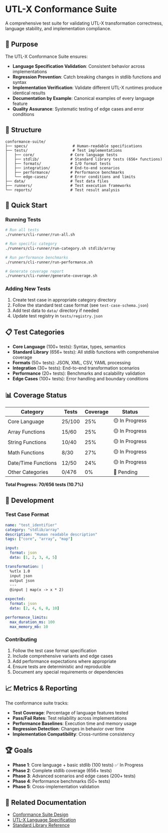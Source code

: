# UTL-X Conformance Suite

A comprehensive test suite for validating UTL-X transformation correctness, language stability, and implementation compliance.

## 🎯 Purpose

The UTL-X Conformance Suite ensures:
- **Language Specification Validation**: Consistent behavior across implementations
- **Regression Prevention**: Catch breaking changes in stdlib functions and syntax
- **Implementation Verification**: Validate different UTL-X runtimes produce identical results
- **Documentation by Example**: Canonical examples of every language feature
- **Quality Assurance**: Systematic testing of edge cases and error conditions

## 📁 Structure

```
conformance-suite/
├── specs/                    # Human-readable specifications
├── tests/                    # Test implementations
│   ├── core/                # Core language tests
│   ├── stdlib/              # Standard library tests (656+ functions)
│   ├── formats/             # I/O format tests
│   ├── integration/         # End-to-end scenarios
│   ├── performance/         # Performance benchmarks
│   └── edge-cases/          # Error conditions and limits
├── data/                    # Test data files
├── runners/                 # Test execution frameworks
└── reports/                 # Test result analysis
```

## 🚀 Quick Start

### Running Tests

```bash
# Run all tests
./runners/cli-runner/run-all.sh

# Run specific category
./runners/cli-runner/run-category.sh stdlib/array

# Run performance benchmarks
./runners/cli-runner/run-performance.sh

# Generate coverage report
./runners/cli-runner/generate-coverage.sh
```

### Adding New Tests

1. Create test case in appropriate category directory
2. Follow the standard test case format (see `test-case-schema.json`)
3. Add test data to `data/` directory if needed
4. Update test registry in `tests/registry.json`

## 📋 Test Categories

- **Core Language** (100+ tests): Syntax, types, semantics
- **Standard Library** (656+ tests): All stdlib functions with comprehensive coverage
- **Formats** (50+ tests): JSON, XML, CSV, YAML processing
- **Integration** (30+ tests): End-to-end transformation scenarios
- **Performance** (20+ tests): Benchmarks and scalability validation
- **Edge Cases** (100+ tests): Error handling and boundary conditions

## 📊 Coverage Status

| Category | Tests | Coverage | Status |
|----------|-------|----------|--------|
| Core Language | 25/100 | 25% | 🟡 In Progress |
| Array Functions | 15/60 | 25% | 🟡 In Progress |
| String Functions | 10/40 | 25% | 🟡 In Progress |
| Math Functions | 8/30 | 27% | 🟡 In Progress |
| Date/Time Functions | 12/50 | 24% | 🟡 In Progress |
| Other Categories | 0/476 | 0% | 🔴 Pending |

**Total Progress: 70/656 tests (10.7%)**

## 🔧 Development

### Test Case Format

```yaml
name: "test_identifier"
category: "stdlib/array" 
description: "Human readable description"
tags: ["core", "array", "map"]

input:
  format: json
  data: [1, 2, 3, 4, 5]

transformation: |
  %utlx 1.0
  input json
  output json
  ---
  @input | map(x -> x * 2)

expected:
  format: json
  data: [2, 4, 6, 8, 10]

performance_limits:
  max_duration_ms: 100
  max_memory_mb: 10
```

### Contributing

1. Follow the test case format specification
2. Include comprehensive variants and edge cases
3. Add performance expectations where appropriate
4. Ensure tests are deterministic and reproducible
5. Document any special requirements or dependencies

## 📈 Metrics & Reporting

The conformance suite tracks:
- **Test Coverage**: Percentage of language features tested
- **Pass/Fail Rates**: Test reliability across implementations
- **Performance Baselines**: Execution time and memory usage
- **Regression Detection**: Changes in behavior over time
- **Implementation Compatibility**: Cross-runtime consistency

## 🏆 Goals

- **Phase 1**: Core language + basic stdlib (100 tests) ✅ In Progress
- **Phase 2**: Complete stdlib coverage (656+ tests)
- **Phase 3**: Advanced scenarios and edge cases (200+ tests)
- **Phase 4**: Performance benchmarks (50+ tests)
- **Phase 5**: Cross-implementation validation

## 🔗 Related Documentation

- [Conformance Suite Design](../docs/architecture/conformance-suite-design.md)
- [UTL-X Language Specification](../docs/language-spec.md)
- [Standard Library Reference](../docs/stdlib-reference.md)